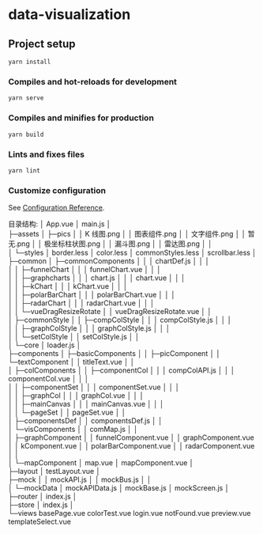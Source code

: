 # data-visualization

## Project setup

```
yarn install
```

### Compiles and hot-reloads for development

```
yarn serve
```

### Compiles and minifies for production

```
yarn build
```

### Lints and fixes files

```
yarn lint
```

### Customize configuration

See [Configuration Reference](https://cli.vuejs.org/config/).

目录结构:
│ App.vue
│ main.js
│  
├─assets
│ ├─pics
│ │ K 线图.png
│ │ 图表组件.png
│ │ 文字组件.png
│ │ 暂无.png
│ │ 极坐标柱状图.png
│ │ 漏斗图.png
│ │ 雷达图.png
│ │  
│ └─styles
│ border.less
│ color.less
│ commonStyles.less
│ scrollbar.less
│  
├─common
│ ├─commonComponents
│ │ │ chartDef.js
│ │ │  
│ │ ├─funnelChart
│ │ │ funnelChart.vue
│ │ │  
│ │ ├─graphcharts
│ │ │ chart.js
│ │ │ chart.vue
│ │ │  
│ │ ├─kChart
│ │ │ kChart.vue
│ │ │  
│ │ ├─polarBarChart
│ │ │ polarBarChart.vue
│ │ │  
│ │ ├─radarChart
│ │ │ radarChart.vue
│ │ │  
│ │ └─vueDragResizeRotate
│ │ vueDragResizeRotate.vue
│ │  
│ ├─commonStyle
│ │ ├─compColStyle
│ │ │ compColStyle.js
│ │ │  
│ │ ├─graphColStyle
│ │ │ graphColStyle.js
│ │ │  
│ │ └─setColStyle
│ │ setColStyle.js
│ │  
│ └─core
│ loader.js
│  
├─components
│ ├─basicComponents
│ │ ├─picComponent
│ │ └─textComponent
│ │ titleText.vue
│ │  
│ ├─colComponents
│ │ ├─componentCol
│ │ │ compColAPI.js
│ │ │ componentCol.vue
│ │ │  
│ │ ├─componentSet
│ │ │ componentSet.vue
│ │ │  
│ │ ├─graphCol
│ │ │ graphCol.vue
│ │ │  
│ │ ├─mainCanvas
│ │ │ mainCanvas.vue
│ │ │  
│ │ └─pageSet
│ │ pageSet.vue
│ │  
│ ├─componentsDef
│ │ componentsDef.js
│ │  
│ └─visComponents
│ │ comMap.js
│ │  
│ ├─graphComponent
│ │ funnelComponent.vue
│ │ graphComponent.vue
│ │ kComponent.vue
│ │ polarBarComponent.vue
│ │ radarComponent.vue
│ │  
│ └─mapComponent
│ map.vue
│ mapComponent.vue
│  
├─layout
│ testLayout.vue
│  
├─mock
│ │ mockAPI.js
│ │ mockBus.js
│ │  
│ └─mockData
│ mockAPIData.js
│ mockBase.js
│ mockScreen.js
│  
├─router
│ index.js
│  
├─store
│ index.js
│  
└─views
basePage.vue
colorTest.vue
login.vue
notFound.vue
preview.vue
templateSelect.vue
